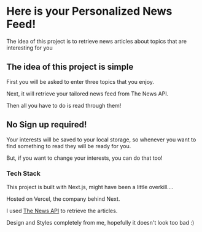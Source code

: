 # Here is your **Personalized News Feed**!

The idea of this project is to retrieve news articles about topics that are interesting for you

## The idea of this project is simple
First you will be asked to enter three topics that you enjoy.

Next, it will retrieve your tailored news feed from The News API.

Then all you have to do is read through them!

## No Sign up required!
Your interests will be saved to your local storage, so whenever you want to find something to read they will be ready for you.

But, if you want to change your interests, you can do that too!


### Tech Stack
This project is built with Next.js, might have been a little overkill....

Hosted on Vercel, the company behind Next.

I used [The News API](https://www.thenewsapi.com/) to retrieve the articles.

Design and Styles completely from me, hopefully it doesn't look too bad :)